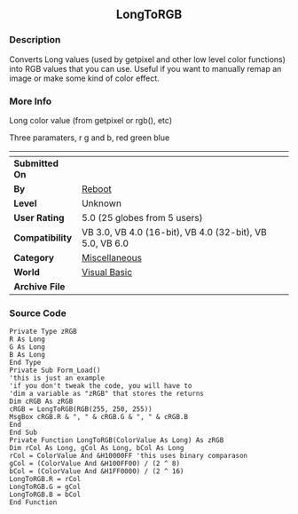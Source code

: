 ﻿<div align="center">

## LongToRGB


</div>

### Description

Converts Long values (used by getpixel and other low level color functions) into RGB values that you can use. Useful if you want to manually remap an image or make some kind of color effect.
 
### More Info
 
Long color value (from getpixel or rgb(), etc)

Three paramaters, r g and b, red green blue


<span>             |<span>
---                |---
**Submitted On**   |
**By**             |[Reboot](https://github.com/Planet-Source-Code/PSCIndex/blob/master/ByAuthor/reboot.md)
**Level**          |Unknown
**User Rating**    |5.0 (25 globes from 5 users)
**Compatibility**  |VB 3\.0, VB 4\.0 \(16\-bit\), VB 4\.0 \(32\-bit\), VB 5\.0, VB 6\.0
**Category**       |[Miscellaneous](https://github.com/Planet-Source-Code/PSCIndex/blob/master/ByCategory/miscellaneous__1-1.md)
**World**          |[Visual Basic](https://github.com/Planet-Source-Code/PSCIndex/blob/master/ByWorld/visual-basic.md)
**Archive File**   |[](https://github.com/Planet-Source-Code/reboot-longtorgb__1-4423/archive/master.zip)





### Source Code

```
Private Type zRGB
R As Long
G As Long
B As Long
End Type
Private Sub Form_Load()
'this is just an example
'if you don't tweak the code, you will have to
'dim a variable as "zRGB" that stores the returns
Dim cRGB As zRGB
cRGB = LongToRGB(RGB(255, 250, 255))
MsgBox cRGB.R & ", " & cRGB.G & ", " & cRGB.B
End
End Sub
Private Function LongToRGB(ColorValue As Long) As zRGB
Dim rCol As Long, gCol As Long, bCol As Long
rCol = ColorValue And &H10000FF 'this uses binary comparason
gCol = (ColorValue And &H100FF00) / (2 ^ 8)
bCol = (ColorValue And &H1FF0000) / (2 ^ 16)
LongToRGB.R = rCol
LongToRGB.G = gCol
LongToRGB.B = bCol
End Function
```

